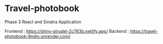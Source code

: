 # Travel-photobook
Phase 3 React and Sinatra Application


Frontend : https://shiny-strudel-2c763b.netlify.app/
Backend : https://travel-photobook-9ndm.onrender.com/

